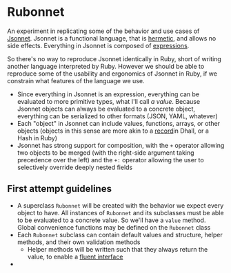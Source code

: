 # Rubonnet

An experiment in replicating some of the behavior and use cases of [Jsonnet](https://jsonnet.org/).
Jsonnet is a functional language, that is [hermetic](https://jsonnet.org/ref/language.html#independence-from-the-environment-hermeticity),
and allows no side effects. Everything in Jsonnet is composed of [expressions](https://jsonnet.org/ref/language.html#expressions).

So there's no way to reproduce Jsonnet identically in Ruby, short of writing another language interpreted by Ruby.
However we should be able to reproduce some of the usability and ergonomics of Jsonnet in Ruby, if we constrain
what features of the language we use.

* Since everything in Jsonnet is an expression, everything can be evaluated to more primitive types, what I'll call _a value_.
Because Jsonnet objects can always be evaluated to a concrete object, everything can be serialized to other formats
(JSON, YAML, whatever) 
* Each "object" in Jsonnet can include values, functions, arrays, or other objects (objects in this sense are more akin
to a [record](https://docs.dhall-lang.org/tutorials/Language-Tour.html#records)in Dhall, or a Hash in Ruby)
* Jsonnet has strong support for composition, with the `+` operator allowing two objects to be merged (with the right-side
argument taking precedence over the left) and the `+:` operator allowing the user to selectively override deeply nested
fields


## First attempt guidelines

* A superclass `Rubonnet` will be created with the behavior we expect every object to have. All instances of `Rubonnet`
and its subclasses must be able to be evaluated to a concrete value. So we'll have a `value` method. Global convenience 
functions may be defined on the `Rubonnet` class
* Each `Rubonnet` subclass can contain default values and structure, helper methods, and their own validation methods
  * Helper methods will be written such that they always return the value, to enable a [fluent interface](https://en.wikipedia.org/wiki/Fluent_interface)
* 

